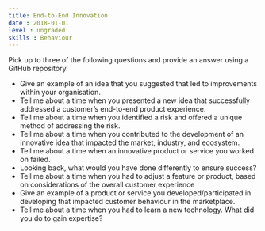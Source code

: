 ```yaml
---
title: End-to-End Innovation
date : 2018-01-01
level : ungraded
skills : Behaviour
---
```

Pick up to three of the following questions and provide an answer using a GitHub repository.

- Give an example of an idea that you suggested that led to improvements within your organisation.
- Tell me about a time when you presented a new idea that successfully addressed a customer’s end-to-end product experience.
- Tell me about a time when you identified a risk and offered a unique method of addressing the risk.
- Tell me about a time when you contributed to the development of an innovative idea that impacted the market, industry, and ecosystem.
- Tell me about a time when an innovative product or service you worked on failed.
 - Looking back, what would you have done differently to ensure success?
- Tell me about a time when you had to adjust a feature or product, based on considerations of the overall customer experience
- Give an example of a product or service you developed/participated in developing that impacted customer behaviour in the marketplace.
- Tell me about a time when you had to learn a new technology. What did you do to gain expertise?

